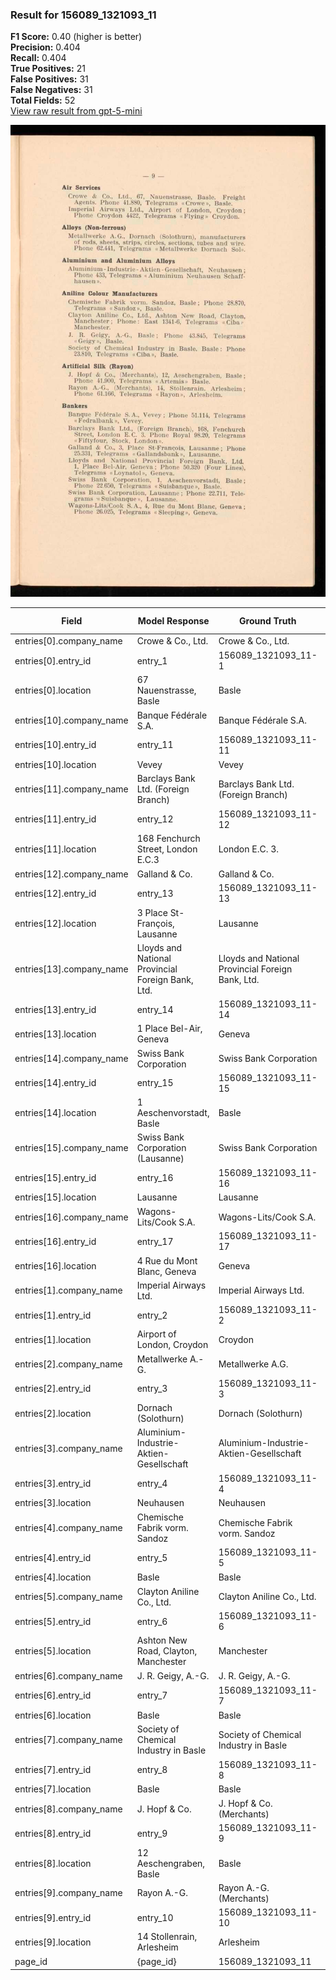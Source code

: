 ### Result for 156089_1321093_11
**F1 Score:** 0.40 (higher is better)<br>**Precision:** 0.404<br>**Recall:** 0.404<br>**True Positives:** 21<br>**False Positives:** 31<br>**False Negatives:** 31<br>**Total Fields:** 52<br>[View raw result from gpt-5-mini](https://github.com/RISE-UNIBAS/humanities_data_benchmark/blob/main/results/2025-10-28/T0350/request_T0350_156089_1321093_11.json)

<img src="https://github.com/RISE-UNIBAS/humanities_data_benchmark/blob/main/benchmarks/company_lists/images/156089_1321093_11.jpg?raw=true" alt="156089_1321093_11" width="600px">

| Field | Model Response | Ground Truth | Fuzzy Score | Match |
|-------|----------------|--------------|-------------|-------|
| entries[0].company_name | Crowe & Co., Ltd. | Crowe & Co., Ltd. | 1.000 | ✅ |
| entries[0].entry_id | entry_1 | 156089_1321093_11-1 | 0.154 | ❌ |
| entries[0].location | 67 Nauenstrasse, Basle | Basle | 0.370 | ❌ |
| entries[10].company_name | Banque Fédérale S.A. | Banque Fédérale S.A. | 1.000 | ✅ |
| entries[10].entry_id | entry_11 | 156089_1321093_11-11 | 0.214 | ❌ |
| entries[10].location | Vevey | Vevey | 1.000 | ✅ |
| entries[11].company_name | Barclays Bank Ltd. (Foreign Branch) | Barclays Bank Ltd. (Foreign Branch) | 1.000 | ✅ |
| entries[11].entry_id | entry_12 | 156089_1321093_11-12 | 0.214 | ❌ |
| entries[11].location | 168 Fenchurch Street, London E.C.3 | London E.C. 3. | 0.500 | ❌ |
| entries[12].company_name | Galland & Co. | Galland & Co. | 1.000 | ✅ |
| entries[12].entry_id | entry_13 | 156089_1321093_11-13 | 0.214 | ❌ |
| entries[12].location | 3 Place St-François, Lausanne | Lausanne | 0.432 | ❌ |
| entries[13].company_name | Lloyds and National Provincial Foreign Bank, Ltd. | Lloyds and National Provincial Foreign Bank, Ltd. | 1.000 | ✅ |
| entries[13].entry_id | entry_14 | 156089_1321093_11-14 | 0.214 | ❌ |
| entries[13].location | 1 Place Bel-Air, Geneva | Geneva | 0.414 | ❌ |
| entries[14].company_name | Swiss Bank Corporation | Swiss Bank Corporation | 1.000 | ✅ |
| entries[14].entry_id | entry_15 | 156089_1321093_11-15 | 0.214 | ❌ |
| entries[14].location | 1 Aeschenvorstadt, Basle | Basle | 0.345 | ❌ |
| entries[15].company_name | Swiss Bank Corporation (Lausanne) | Swiss Bank Corporation | 0.800 | ❌ |
| entries[15].entry_id | entry_16 | 156089_1321093_11-16 | 0.214 | ❌ |
| entries[15].location | Lausanne | Lausanne | 1.000 | ✅ |
| entries[16].company_name | Wagons-Lits/Cook S.A. | Wagons-Lits/Cook S.A. | 1.000 | ✅ |
| entries[16].entry_id | entry_17 | 156089_1321093_11-17 | 0.214 | ❌ |
| entries[16].location | 4 Rue du Mont Blanc, Geneva | Geneva | 0.364 | ❌ |
| entries[1].company_name | Imperial Airways Ltd. | Imperial Airways Ltd. | 1.000 | ✅ |
| entries[1].entry_id | entry_2 | 156089_1321093_11-2 | 0.154 | ❌ |
| entries[1].location | Airport of London, Croydon | Croydon | 0.424 | ❌ |
| entries[2].company_name | Metallwerke A.-G. | Metallwerke A.G. | 0.970 | ✅ |
| entries[2].entry_id | entry_3 | 156089_1321093_11-3 | 0.154 | ❌ |
| entries[2].location | Dornach (Solothurn) | Dornach (Solothurn) | 1.000 | ✅ |
| entries[3].company_name | Aluminium-Industrie-Aktien-Gesellschaft | Aluminium-Industrie-Aktien-Gesellschaft | 1.000 | ✅ |
| entries[3].entry_id | entry_4 | 156089_1321093_11-4 | 0.154 | ❌ |
| entries[3].location | Neuhausen | Neuhausen | 1.000 | ✅ |
| entries[4].company_name | Chemische Fabrik vorm. Sandoz | Chemische Fabrik vorm. Sandoz | 1.000 | ✅ |
| entries[4].entry_id | entry_5 | 156089_1321093_11-5 | 0.154 | ❌ |
| entries[4].location | Basle | Basle | 1.000 | ✅ |
| entries[5].company_name | Clayton Aniline Co., Ltd. | Clayton Aniline Co., Ltd. | 1.000 | ✅ |
| entries[5].entry_id | entry_6 | 156089_1321093_11-6 | 0.154 | ❌ |
| entries[5].location | Ashton New Road, Clayton, Manchester | Manchester | 0.435 | ❌ |
| entries[6].company_name | J. R. Geigy, A.-G. | J. R. Geigy, A.-G. | 1.000 | ✅ |
| entries[6].entry_id | entry_7 | 156089_1321093_11-7 | 0.154 | ❌ |
| entries[6].location | Basle | Basle | 1.000 | ✅ |
| entries[7].company_name | Society of Chemical Industry in Basle | Society of Chemical Industry in Basle | 1.000 | ✅ |
| entries[7].entry_id | entry_8 | 156089_1321093_11-8 | 0.154 | ❌ |
| entries[7].location | Basle | Basle | 1.000 | ✅ |
| entries[8].company_name | J. Hopf & Co. | J. Hopf & Co. (Merchants) | 0.684 | ❌ |
| entries[8].entry_id | entry_9 | 156089_1321093_11-9 | 0.154 | ❌ |
| entries[8].location | 12 Aeschengraben, Basle | Basle | 0.357 | ❌ |
| entries[9].company_name | Rayon A.-G. | Rayon A.-G. (Merchants) | 0.647 | ❌ |
| entries[9].entry_id | entry_10 | 156089_1321093_11-10 | 0.214 | ❌ |
| entries[9].location | 14 Stollenrain, Arlesheim | Arlesheim | 0.529 | ❌ |
| page_id | {page_id} | 156089_1321093_11 | 0.077 | ❌ |
